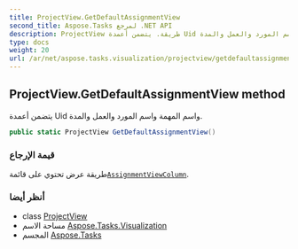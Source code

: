 ```yaml
---
title: ProjectView.GetDefaultAssignmentView
second_title: Aspose.Tasks لمرجع .NET API
description: ProjectView طريقة. يتضمن أعمدة Uid واسم المهمة واسم المورد والعمل والمدة.
type: docs
weight: 20
url: /ar/net/aspose.tasks.visualization/projectview/getdefaultassignmentview/
---
```

## ProjectView.GetDefaultAssignmentView method

يتضمن أعمدة Uid واسم المهمة واسم المورد والعمل والمدة.

```csharp
public static ProjectView GetDefaultAssignmentView()
```

### قيمة الإرجاع

طريقة عرض تحتوي على قائمة[`AssignmentViewColumn`](../../assignmentviewcolumn/).

### أنظر أيضا

* class [ProjectView](../)
* مساحة الاسم [Aspose.Tasks.Visualization](../../projectview/)
* المجسم [Aspose.Tasks](../../../)


